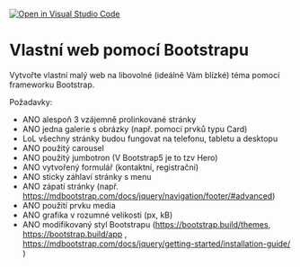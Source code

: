 [![Open in Visual Studio Code](https://classroom.github.com/assets/open-in-vscode-f059dc9a6f8d3a56e377f745f24479a46679e63a5d9fe6f495e02850cd0d8118.svg)](https://classroom.github.com/online_ide?assignment_repo_id=7136177&assignment_repo_type=AssignmentRepo)
# Vlastní web pomocí Bootstrapu

Vytvořte vlastní malý web na libovolné (ideálně Vám blízké) téma pomocí frameworku Bootstrap.

Požadavky:

* ANO alespoň 3 vzájemně prolinkované stránky
* ANO jedna galerie s obrázky (např. pomocí prvků typu Card)
* LoL všechny stránky budou fungovat na telefonu, tabletu a desktopu
* ANO použitý carousel
* ANO použitý jumbotron (V Bootstrap5 je to tzv Hero)
* ANO vytvořený formulář (kontaktní, registrační)
* ANO sticky záhlaví stránky s menu
* ANO zápatí stránky (např. https://mdbootstrap.com/docs/jquery/navigation/footer/#advanced)
* ANO použití prvku media
* ANO grafika v rozumné velikosti (px, kB)
* ANO modifikovaný styl Bootstrapu (https://bootstrap.build/themes, https://bootstrap.build/app , https://mdbootstrap.com/docs/jquery/getting-started/installation-guide/ )
